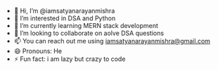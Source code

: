 - 👋 Hi, I’m @iamsatyanarayanmishra
- 👀 I’m interested in DSA and Python
- 🌱 I’m currently learning MERN stack development
- 💞️ I’m looking to collaborate on aolve DSA questions
- 📫 You can reach out me using iamsatyanarayanmishra@gmail.com
- 😄 Pronouns: He
- ⚡ Fun fact: i am lazy but crazy to code

<!---
iamsatyanarayanmishra/iamsatyanarayanmishra is a ✨ special ✨ repository because its `README.md` (this file) appears on your GitHub profile.
You can click the Preview link to take a look at your changes.
--->
